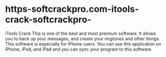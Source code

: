 # https-softcrackpro.com-itools-crack-softcrackpro-
iTools Crack  This is one of the best and most premium software. It allows you to back up your messages, and create your ringtones and other things. This software is especially for iPhone users. You can use this application on iPhone, iPod, and iPad and you can sync your program to this software. 
